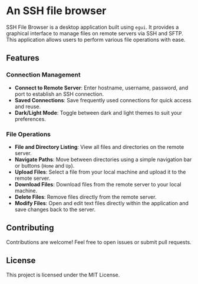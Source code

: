 # An SSH file  browser

SSH File Browser is a desktop application built using `egui`. It provides a graphical interface to manage files on remote servers via SSH and SFTP. This application allows users to perform various file operations with ease.

## Features

### Connection Management
- **Connect to Remote Server**: Enter hostname, username, password, and port to establish an SSH connection.
- **Saved Connections**: Save frequently used connections for quick access and reuse.
- **Dark/Light Mode**: Toggle between dark and light themes to suit your preferences.

### File Operations
- **File and Directory Listing**: View all files and directories on the remote server.
- **Navigate Paths**: Move between directories using a simple navigation bar or buttons (`Home` and `Up`).
- **Upload Files**: Select a file from your local machine and upload it to the remote server.
- **Download Files**: Download files from the remote server to your local machine.
- **Delete Files**: Remove files directly from the remote server.
- **Modify Files**: Open and edit text files directly within the application and save changes back to the server.



## Contributing


Contributions are welcome! Feel free to open issues or submit pull requests.

## License

This project is licensed under the MIT License.

